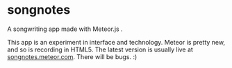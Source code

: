 # songnotes
A songwriting app made with Meteor.js .

This app is an experiment in interface and technology. Meteor is pretty new, and so is recording in HTML5. The latest version is usually live at [songnotes.meteor.com](http://songnotes.meteor.com). There will be bugs. :)
